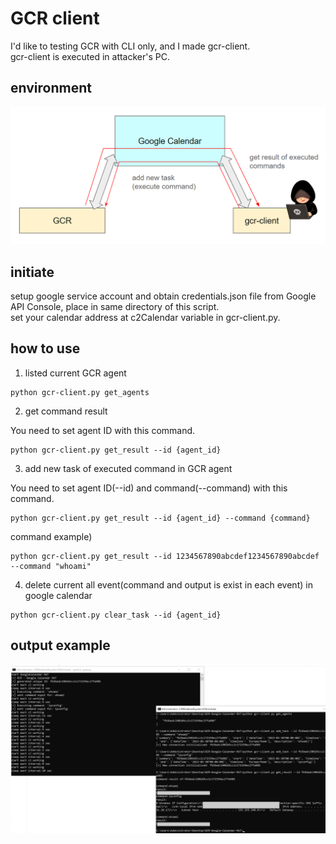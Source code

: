 # GCR client 

I'd like to testing GCR with CLI only, and I made gcr-client.  
gcr-client is executed in attacker's PC.

## environment
![gcr-client environment](./images/gcr-client-env.png)

## initiate

setup google service account and obtain credentials.json file from Google API Console, place in same directory of this script.  
set your calendar address at c2Calendar variable in gcr-client.py.

## how to use

1. listed current GCR agent

```dos
python gcr-client.py get_agents
```

2. get command result

You need to set agent ID with this command.

```dos
python gcr-client.py get_result --id {agent_id}
```

3. add new task of executed command in GCR agent

You need to set agent ID(--id) and command(--command) with this command.

```dos
python gcr-client.py get_result --id {agent_id} --command {command}
```

command example)

```dos
python gcr-client.py get_result --id 1234567890abcdef1234567890abcdef --command "whoami"
```

4. delete current all event(command and output is exist in each event) in google calendar

```dos
python gcr-client.py clear_task --id {agent_id}
```

## output example

![output-png](./images/gcr-client-output-sample.png)